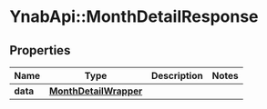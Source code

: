 # YnabApi::MonthDetailResponse

## Properties
Name | Type | Description | Notes
------------ | ------------- | ------------- | -------------
**data** | [**MonthDetailWrapper**](MonthDetailWrapper.md) |  | 


